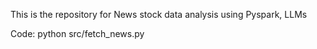 This is the repository for News stock data analysis using Pyspark, LLMs


Code:
python src/fetch_news.py
